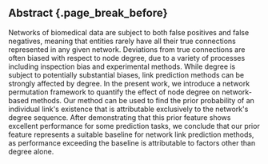 ## Abstract {.page_break_before}

Networks of biomedical data are subject to both false positives and false negatives, meaning that entities rarely have all their true connections represented in any given network.
Deviations from true connections are often biased with respect to node degree, due to a variety of processes including inspection bias and experimental methods.
While degree is subject to potentially substantial biases, link prediction methods can be strongly affected by degree.
In the present work, we introduce a network permutation framework to quantify the effect of node degree on network-based methods.
Our method can be used to find the prior probability of an individual link's existence that is attributable exclusively to the network's degree sequence.
After demonstrating that this prior feature shows excellent performance for some prediction tasks, we conclude that our prior feature represents a suitable baseline for network link prediction methods, as performance exceeding the baseline is attributable to factors other than degree alone.
